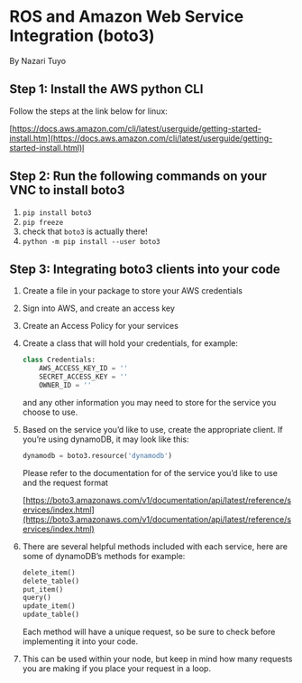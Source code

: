 # ROS and Amazon Web Service Integration (boto3)
By Nazari Tuyo

## Step 1: Install the AWS python CLI

Follow the steps at the link below for linux:

[https://docs.aws.amazon.com/cli/latest/userguide/getting-started-install.htm](https://docs.aws.amazon.com/cli/latest/userguide/getting-started-install.html)l

## Step 2: Run the following commands on your VNC to install boto3

1. `pip install boto3`
2. `pip freeze`
3. check that `boto3` is actually there!
4. `python -m pip install --user boto3`

## Step 3: Integrating boto3 clients into your code

1. Create a file in your package to store your AWS credentials
2. Sign into AWS, and create an access key
3. Create an Access Policy for your services
4. Create a class that will hold your credentials, for example:
    
    ```python
    class Credentials:
        AWS_ACCESS_KEY_ID = ''
        SECRET_ACCESS_KEY = ''
        OWNER_ID = ''
    ```
    
    and any other information you may need to store for the service you choose to use.
    
5. Based on the service you’d like to use, create the appropriate client. If you’re using dynamoDB, it may look like this:
    
    ```python
    dynamodb = boto3.resource('dynamodb')
    ```
    
    Please refer to the documentation for of the service you’d like to use and the request format
    
    [https://boto3.amazonaws.com/v1/documentation/api/latest/reference/services/index.html](https://boto3.amazonaws.com/v1/documentation/api/latest/reference/services/index.html)
    
6. There are several helpful methods included with each service, here are some of dynamoDB’s methods for example:
    
    ```python
    delete_item()
    delete_table()
    put_item()
    query()
    update_item()
    update_table()
    ```
    
    Each method  will have a unique request, so be sure to check before implementing it into your code.
    
7. This can be used within your node, but keep in mind how many requests you are making if you place your request in a loop.
